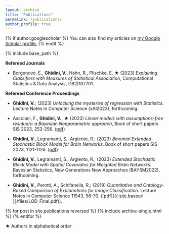 ```yaml
---
layout: archive
title: "Publications"
permalink: /publications/
author_profile: true
---
```



{% if author.googlescholar %}
  You can also find my articles on <u><a href="{{author.googlescholar}}">my Google Scholar profile</a>.</u>
{% endif %}

{% include base_path %}




**Refereed Journals**

* Borgonovo, E., **Ghidini, V.**, Hahn, R., Plischke, E. &#9733; (2023) 
*Explaining Classifiers with Measures of Statistical Association*,  Computational Statistics & Data Analysis, (182)107701.


**Refereed Conference Proceedings**
*  **Ghidini, V.**; (2023)
 *Unlocking the mysteries of regression with Statistics.*  Lecture Notes in Computer Science (xAI2023), forthcoming.

*  Ascolani, F., **Ghidini, V.**, &#9733; (2023)
  *Linear models with assumptions-free residuals: a Bayesian Nonparametric approach*, Book of short papers SIS 2023, 253-256.
(<a href="[https://www.semrush.com/](https://it.pearson.com/content/dam/region-core/italy/pearson-italy/pdf/Docenti/Universit%C3%A0/bozza-book-compresso.pdf)">pdf</a>)

*  **Ghidini, V.**, Legramanti, S., Argiento, R.; (2023)
  *Binomial Extended Stochastic Block Model for Brain Networks*. Book of short papers SIS 2023, 1121-1126. (<a href="[https://www.semrush.com/](https://it.pearson.com/content/dam/region-core/italy/pearson-italy/pdf/Docenti/Universit%C3%A0/bozza-book-compresso.pdf)">pdf</a>)

* **Ghidini, V.**, Legramanti, S., Argiento, R.; (2023)
  *Extended Stochastic Block Model with Spatial Covariates for Weighted Brain Networks.* Bayesian Statistics, New Generations New Approaches (BAYSM2022), forthcoming.

* **Ghidini, V.**, Perotti, A., Schifanella, R.; (2019)
*Quantitative and Ontology-Based Comparison of Explanations for Image Classification.*
Lecture Notes in Computer Science 11943, 58-70. ([pdf]({{ site.baseurl }}/files/LOD_Final.pdf)).


{% for post in site.publications reversed %}
  {% include archive-single.html %}
{% endfor %}



&#9733; Authors in alphabetical order


